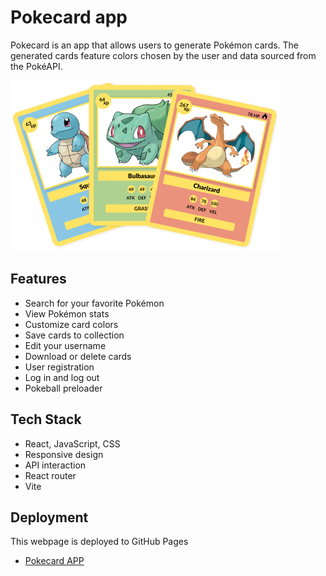 # Pokecard app

Pokecard is an app that allows users to generate Pokémon cards. The generated cards feature colors chosen by the user and data sourced from the PokéAPI.

![Charizard](/src/assets/demo/cards.png)

## Features

- Search for your favorite Pokémon
- View Pokémon stats
- Customize card colors
- Save cards to collection
- Edit your username
- Download or delete cards
- User registration
- Log in and log out
- Pokeball preloader

## Tech Stack

- React, JavaScript, CSS
- Responsive design
- API interaction
- React router
- Vite

## Deployment

This webpage is deployed to GitHub Pages

- [Pokecard APP](https://dbelfla10.github.io/pokecard-project-frontend/)
